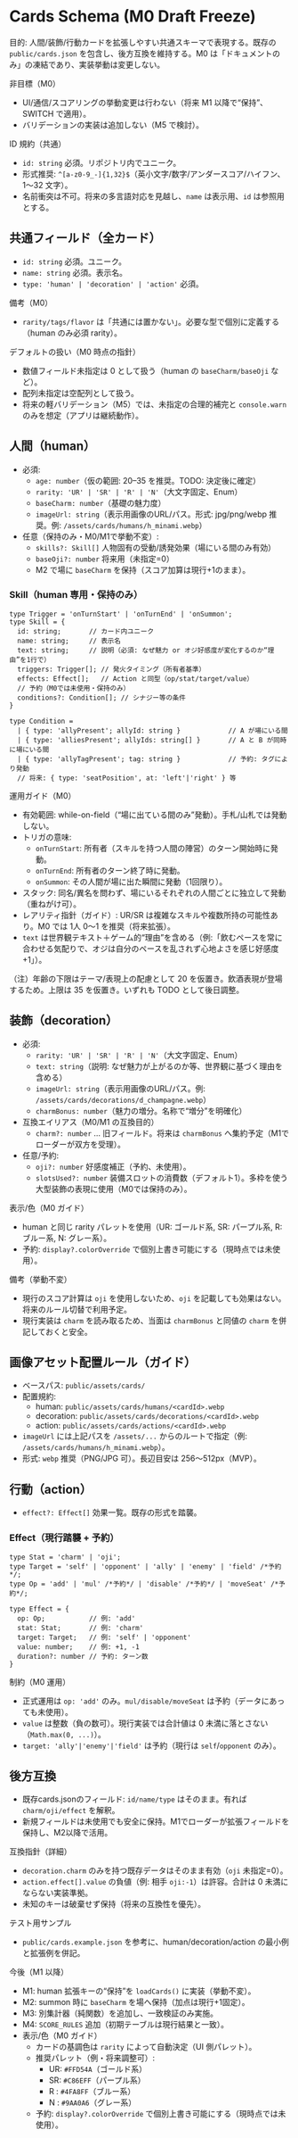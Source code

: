 # Cards Schema (M0 Draft Freeze)

目的: 人間/装飾/行動カードを拡張しやすい共通スキーマで表現する。既存の `public/cards.json` を包含し、後方互換を維持する。M0 は「ドキュメントのみ」の凍結であり、実装挙動は変更しない。

非目標（M0）
- UI/通信/スコアリングの挙動変更は行わない（将来 M1 以降で“保持”、SWITCH で適用）。
- バリデーションの実装は追加しない（M5 で検討）。

ID 規約（共通）
- `id: string` 必須。リポジトリ内でユニーク。
- 形式推奨: `^[a-z0-9_-]{1,32}$`（英小文字/数字/アンダースコア/ハイフン、1〜32 文字）。
- 名前衝突は不可。将来の多言語対応を見越し、`name` は表示用、`id` は参照用とする。

## 共通フィールド（全カード）
- `id: string` 必須。ユニーク。
- `name: string` 必須。表示名。
- `type: 'human' | 'decoration' | 'action'` 必須。

備考（M0）
- `rarity/tags/flavor` は「共通には置かない」。必要な型で個別に定義する（human のみ必須 rarity）。

デフォルトの扱い（M0 時点の指針）
- 数値フィールド未指定は 0 として扱う（human の `baseCharm/baseOji` など）。
- 配列未指定は空配列として扱う。
- 将来の軽バリデーション（M5）では、未指定の合理的補完と `console.warn` のみを想定（アプリは継続動作）。

## 人間（human）
- 必須: 
  - `age: number`（仮の範囲: 20–35 を推奨。TODO: 決定後に確定）
  - `rarity: 'UR' | 'SR' | 'R' | 'N'`（大文字固定、Enum）
  - `baseCharm: number`（基礎の魅力度）
  - `imageUrl: string`（表示用画像のURL/パス。形式: jpg/png/webp 推奨。例: `/assets/cards/humans/h_minami.webp`）
- 任意（保持のみ・M0/M1で挙動不変）:
  - `skills?: Skill[]` 人物固有の受動/誘発効果（場にいる間のみ有効）
  - `baseOji?: number` 将来用（未指定=0）
  - M2 で場に `baseCharm` を保持（スコア加算は現行+1のまま）。

### Skill（human 専用・保持のみ）
```
type Trigger = 'onTurnStart' | 'onTurnEnd' | 'onSummon';
type Skill = {
  id: string;       // カード内ユニーク
  name: string;     // 表示名
  text: string;     // 説明（必須: なぜ魅力 or オジ好感度が変化するのか“理由”を1行で）
  triggers: Trigger[]; // 発火タイミング（所有者基準）
  effects: Effect[];   // Action と同型（op/stat/target/value）
  // 予約（M0では未使用・保持のみ）
  conditions?: Condition[]; // シナジー等の条件
}

type Condition =
  | { type: 'allyPresent'; allyId: string }            // A が場にいる間
  | { type: 'alliesPresent'; allyIds: string[] }       // A と B が同時に場にいる間
  | { type: 'allyTagPresent'; tag: string }            // 予約: タグにより発動
  // 将来: { type: 'seatPosition', at: 'left'|'right' } 等
```

運用ガイド（M0）
- 有効範囲: while-on-field（“場に出ている間のみ”発動）。手札/山札では発動しない。
- トリガの意味: 
  - `onTurnStart`: 所有者（スキルを持つ人間の陣営）のターン開始時に発動。
  - `onTurnEnd`: 所有者のターン終了時に発動。
  - `onSummon`: その人間が場に出た瞬間に発動（1回限り）。
- スタック: 同名/異名を問わず、場にいるそれぞれの人間ごとに独立して発動（重ねがけ可）。
- レアリティ指針（ガイド）: UR/SR は複雑なスキルや複数所持の可能性あり。M0 では 1人 0〜1 を推奨（将来拡張）。
- `text` は世界観テキスト＋ゲーム的“理由”を含める（例:「飲むペースを常に合わせる気配りで、オジは自分のペースを乱されず心地よさを感じ好感度+1」）。

（注）年齢の下限はテーマ/表現上の配慮として 20 を仮置き。飲酒表現が登場するため。上限は 35 を仮置き。いずれも TODO として後日調整。

## 装飾（decoration）
- 必須:
  - `rarity: 'UR' | 'SR' | 'R' | 'N'`（大文字固定、Enum）
  - `text: string`（説明: なぜ魅力が上がるのか等、世界観に基づく理由を含める）
  - `imageUrl: string`（表示用画像のURL/パス。例: `/assets/cards/decorations/d_champagne.webp`）
  - `charmBonus: number`（魅力の増分。名称で“増分”を明確化）
- 互換エイリアス（M0/M1 の互換目的）
  - `charm?: number` … 旧フィールド。将来は `charmBonus` へ集約予定（M1でローダーが双方を受理）。
- 任意/予約:
  - `oji?: number` 好感度補正（予約、未使用）。
  - `slotsUsed?: number` 装備スロットの消費数（デフォルト1）。多枠を使う大型装飾の表現に使用（M0では保持のみ）。

表示/色（M0 ガイド）
- human と同じ rarity パレットを使用（UR: ゴールド系, SR: パープル系, R: ブルー系, N: グレー系）。
- 予約: `display?.colorOverride` で個別上書き可能にする（現時点では未使用）。

備考（挙動不変）
- 現行のスコア計算は `oji` を使用しないため、`oji` を記載しても効果はない。将来のルール切替で利用予定。
- 現行実装は `charm` を読み取るため、当面は `charmBonus` と同値の `charm` を併記しておくと安全。

## 画像アセット配置ルール（ガイド）
- ベースパス: `public/assets/cards/`
- 配置規約:
  - human: `public/assets/cards/humans/<cardId>.webp`
  - decoration: `public/assets/cards/decorations/<cardId>.webp`
  - action: `public/assets/cards/actions/<cardId>.webp`
- `imageUrl` には上記パスを `/assets/...` からのルートで指定（例: `/assets/cards/humans/h_minami.webp`）。
- 形式: `webp` 推奨（PNG/JPG 可）。長辺目安は 256〜512px（MVP）。

## 行動（action）
- `effect?: Effect[]` 効果一覧。既存の形式を踏襲。

### Effect（現行踏襲 + 予約）
```
type Stat = 'charm' | 'oji';
type Target = 'self' | 'opponent' | 'ally' | 'enemy' | 'field' /*予約*/;
type Op = 'add' | 'mul' /*予約*/ | 'disable' /*予約*/ | 'moveSeat' /*予約*/;

type Effect = {
  op: Op;           // 例: 'add'
  stat: Stat;       // 例: 'charm'
  target: Target;   // 例: 'self' | 'opponent'
  value: number;    // 例: +1, -1
  duration?: number // 予約: ターン数
}
```

制約（M0 運用）
- 正式運用は `op: 'add'` のみ。`mul/disable/moveSeat` は予約（データにあっても未使用）。
- `value` は整数（負の数可）。現行実装では合計値は 0 未満に落とさない（`Math.max(0, ...)`）。
- `target: 'ally'|'enemy'|'field'` は予約（現行は `self`/`opponent` のみ）。

## 後方互換
- 既存cards.jsonのフィールド: `id/name/type` はそのまま。有れば `charm/oji/effect` を解釈。
- 新規フィールドは未使用でも安全に保持。M1でローダーが拡張フィールドを保持し、M2以降で活用。

互換指針（詳細）
- `decoration.charm` のみを持つ既存データはそのまま有効（`oji` 未指定=0）。
- `action.effect[].value` の負値（例: 相手 `oji:-1`）は許容。合計は 0 未満にならない実装準拠。
- 未知のキーは破棄せず保持（将来の互換性を優先）。

テスト用サンプル
- `public/cards.example.json` を参考に、human/decoration/action の最小例と拡張例を併記。

今後（M1 以降）
- M1: human 拡張キーの“保持”を `loadCards()` に実装（挙動不変）。
- M2: summon 時に `baseCharm` を場へ保持（加点は現行+1固定）。
- M3: 別集計器（純関数）を追加し、一致検証のみ実施。
- M4: `SCORE_RULES` 追加（初期テーブルは現行結果と一致）。
- 表示/色（M0 ガイド）
  - カードの基調色は `rarity` によって自動決定（UI 側パレット）。
  - 推奨パレット（例・将来調整可）:
    - UR: `#FFD54A`（ゴールド系）
    - SR: `#C86EFF`（パープル系）
    - R : `#4FA8FF`（ブルー系）
    - N : `#9AA0A6`（グレー系）
  - 予約: `display?.colorOverride` で個別上書き可能にする（現時点では未使用）。

